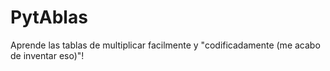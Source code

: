 # PytAblas
Aprende las tablas de multiplicar facilmente y "codificadamente (me acabo de inventar eso)"!
